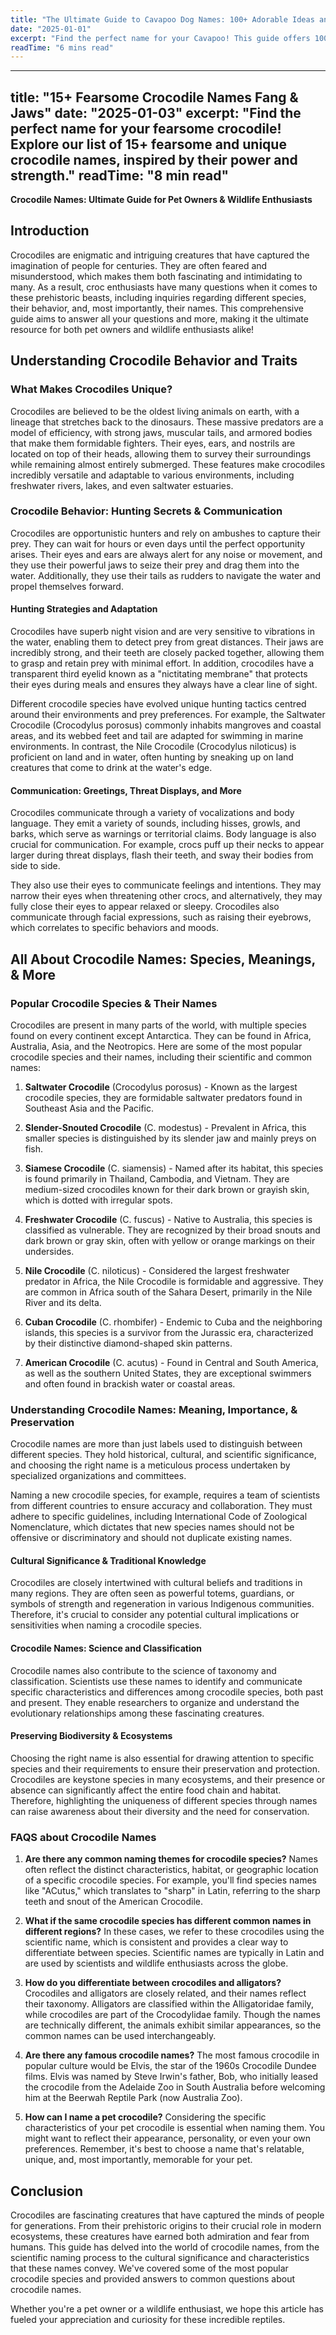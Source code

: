 ```yaml
---
title: "The Ultimate Guide to Cavapoo Dog Names: 100+ Adorable Ideas and Tips"
date: "2025-01-01"
excerpt: "Find the perfect name for your Cavapoo! This guide offers 100+ adorable name ideas, tips for choosing, and inspiration to help you find the ideal match for your furry friend."
readTime: "6 mins read"
---
```


---
title: "15+ Fearsome Crocodile Names Fang & Jaws"
date: "2025-01-03"
excerpt: "Find the perfect name for your fearsome crocodile! Explore our list of 15+ fearsome and unique crocodile names, inspired by their power and strength."
readTime: "8 min read"
---

**Crocodile Names: Ultimate Guide for Pet Owners & Wildlife Enthusiasts** 

## Introduction

Crocodiles are enigmatic and intriguing creatures that have captured the imagination of people for centuries. They are often feared and misunderstood, which makes them both fascinating and intimidating to many. As a result, croc enthusiasts have many questions when it comes to these prehistoric beasts, including inquiries regarding different species, their behavior, and, most importantly, their names. This comprehensive guide aims to answer all your questions and more, making it the ultimate resource for both pet owners and wildlife enthusiasts alike!

## Understanding Crocodile Behavior and Traits

### What Makes Crocodiles Unique?

Crocodiles are believed to be the oldest living animals on earth, with a lineage that stretches back to the dinosaurs. These massive predators are a model of efficiency, with strong jaws, muscular tails, and armored bodies that make them formidable fighters. Their eyes, ears, and nostrils are located on top of their heads, allowing them to survey their surroundings while remaining almost entirely submerged. These features make crocodiles incredibly versatile and adaptable to various environments, including freshwater rivers, lakes, and even saltwater estuaries. 

### Crocodile Behavior: Hunting Secrets & Communication

Crocodiles are opportunistic hunters and rely on ambushes to capture their prey. They can wait for hours or even days until the perfect opportunity arises. Their eyes and ears are always alert for any noise or movement, and they use their powerful jaws to seize their prey and drag them into the water. Additionally, they use their tails as rudders to navigate the water and propel themselves forward. 

#### Hunting Strategies and Adaptation

Crocodiles have superb night vision and are very sensitive to vibrations in the water, enabling them to detect prey from great distances. Their jaws are incredibly strong, and their teeth are closely packed together, allowing them to grasp and retain prey with minimal effort. In addition, crocodiles have a transparent third eyelid known as a "nictitating membrane" that protects their eyes during meals and ensures they always have a clear line of sight. 

Different crocodile species have evolved unique hunting tactics centred around their environments and prey preferences. For example, the Saltwater Crocodile (Crocodylus porosus) commonly inhabits mangroves and coastal areas, and its webbed feet and tail are adapted for swimming in marine environments. In contrast, the Nile Crocodile (Crocodylus niloticus) is proficient on land and in water, often hunting by sneaking up on land creatures that come to drink at the water's edge. 

#### Communication: Greetings, Threat Displays, and More

Crocodiles communicate through a variety of vocalizations and body language. They emit a variety of sounds, including hisses, growls, and barks, which serve as warnings or territorial claims. Body language is also crucial for communication. For example, crocs puff up their necks to appear larger during threat displays, flash their teeth, and sway their bodies from side to side. 

They also use their eyes to communicate feelings and intentions. They may narrow their eyes when threatening other crocs, and alternatively, they may fully close their eyes to appear relaxed or sleepy. Crocodiles also communicate through facial expressions, such as raising their eyebrows, which correlates to specific behaviors and moods. 

## All About Crocodile Names: Species, Meanings, & More

### Popular Crocodile Species & Their Names

Crocodiles are present in many parts of the world, with multiple species found on every continent except Antarctica. They can be found in Africa, Australia, Asia, and the Neotropics. Here are some of the most popular crocodile species and their names, including their scientific and common names: 

1. **Saltwater Crocodile** (Crocodylus porosus) - Known as the largest crocodile species, they are formidable saltwater predators found in Southeast Asia and the Pacific. 

2. **Slender-Snouted Crocodile** (C. modestus) - Prevalent in Africa, this smaller species is distinguished by its slender jaw and mainly preys on fish. 

3. **Siamese Crocodile** (C. siamensis) - Named after its habitat, this species is found primarily in Thailand, Cambodia, and Vietnam. They are medium-sized crocodiles known for their dark brown or grayish skin, which is dotted with irregular spots. 

4. **Freshwater Crocodile** (C. fuscus) - Native to Australia, this species is classified as vulnerable. They are recognized by their broad snouts and dark brown or gray skin, often with yellow or orange markings on their undersides. 

5. **Nile Crocodile** (C. niloticus) - Considered the largest freshwater predator in Africa, the Nile Crocodile is formidable and aggressive. They are common in Africa south of the Sahara Desert, primarily in the Nile River and its delta. 

6. **Cuban Crocodile** (C. rhombifer) - Endemic to Cuba and the neighboring islands, this species is a survivor from the Jurassic era, characterized by their distinctive diamond-shaped skin patterns. 

7. **American Crocodile** (C. acutus) - Found in Central and South America, as well as the southern United States, they are exceptional swimmers and often found in brackish water or coastal areas. 

### Understanding Crocodile Names: Meaning, Importance, & Preservation

Crocodile names are more than just labels used to distinguish between different species. They hold historical, cultural, and scientific significance, and choosing the right name is a meticulous process undertaken by specialized organizations and committees. 

 Naming a new crocodile species, for example, requires a team of scientists from different countries to ensure accuracy and collaboration. They must adhere to specific guidelines, including International Code of Zoological Nomenclature, which dictates that new species names should not be offensive or discriminatory and should not duplicate existing names. 

#### Cultural Significance & Traditional Knowledge

Crocodiles are closely intertwined with cultural beliefs and traditions in many regions. They are often seen as powerful totems, guardians, or symbols of strength and regeneration in various Indigenous communities. Therefore, it's crucial to consider any potential cultural implications or sensitivities when naming a crocodile species. 

#### Crocodile Names: Science and Classification

Crocodile names also contribute to the science of taxonomy and classification. Scientists use these names to identify and communicate specific characteristics and differences among crocodile species, both past and present. They enable researchers to organize and understand the evolutionary relationships among these fascinating creatures. 

#### Preserving Biodiversity & Ecosystems

Choosing the right name is also essential for drawing attention to specific species and their requirements to ensure their preservation and protection. Crocodiles are keystone species in many ecosystems, and their presence or absence can significantly affect the entire food chain and habitat. Therefore, highlighting the uniqueness of different species through names can raise awareness about their diversity and the need for conservation. 

### FAQS about Crocodile Names

1.  **Are there any common naming themes for crocodile species?**
Names often reflect the distinct characteristics, habitat, or geographic location of a specific crocodile species. For example, you'll find species names like "ACutus," which translates to "sharp" in Latin, referring to the sharp teeth and snout of the American Crocodile. 

2.  **What if the same crocodile species has different common names in different regions?**
In these cases, we refer to these crocodiles using the scientific name, which is consistent and provides a clear way to differentiate between species. Scientific names are typically in Latin and are used by scientists and wildlife enthusiasts across the globe. 

3.  **How do you differentiate between crocodiles and alligators?**
Crocodiles and alligators are closely related, and their names reflect their taxonomy. Alligators are classified within the Alligatoridae family, while crocodiles are part of the Crocodylidae family. Though the names are technically different, the animals exhibit similar appearances, so the common names can be used interchangeably. 

4.  **Are there any famous crocodile names?**
The most famous crocodile in popular culture would be Elvis, the star of the 1960s Crocodile Dundee films. Elvis was named by Steve Irwin's father, Bob, who initially leased the crocodile from the Adelaide Zoo in South Australia before welcoming him at the Beerwah Reptile Park (now Australia Zoo). 

5.  **How can I name a pet crocodile?**
Considering the specific characteristics of your pet crocodile is essential when naming them. You might want to reflect their appearance, personality, or even your own preferences. Remember, it's best to choose a name that's relatable, unique, and, most importantly, memorable for your pet. 

## Conclusion
Crocodiles are fascinating creatures that have captured the minds of people for generations. From their prehistoric origins to their crucial role in modern ecosystems, these creatures have earned both admiration and fear from humans. This guide has delved into the world of crocodile names, from the scientific naming process to the cultural significance and characteristics that these names convey. We've covered some of the most popular crocodile species and provided answers to common questions about crocodile names. 

Whether you're a pet owner or a wildlife enthusiast, we hope this article has fueled your appreciation and curiosity for these incredible reptiles.